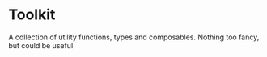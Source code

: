 # Toolkit

A collection of utility functions, types and composables. Nothing too fancy, but could be useful
